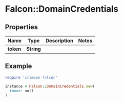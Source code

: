 # Falcon::DomainCredentials

## Properties

| Name | Type | Description | Notes |
| ---- | ---- | ----------- | ----- |
| **token** | **String** |  |  |

## Example

```ruby
require 'crimson-falcon'

instance = Falcon::DomainCredentials.new(
  token: null
)
```

